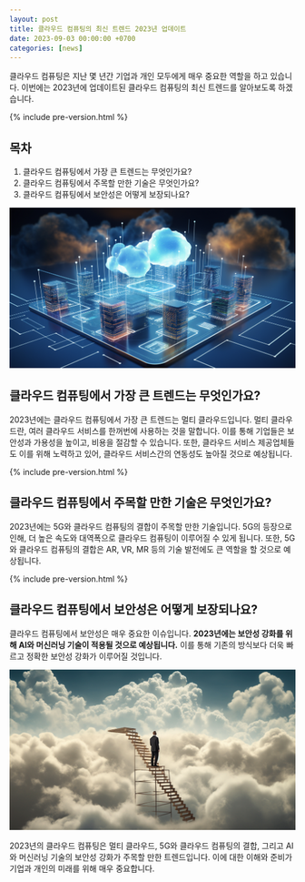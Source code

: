 ```yaml
---
layout: post
title: 클라우드 컴퓨팅의 최신 트렌드 2023년 업데이트
date: 2023-09-03 00:00:00 +0700 
categories: [news]
---
```

클라우드 컴퓨팅은 지난 몇 년간 기업과 개인 모두에게 매우 중요한 역할을 하고 있습니다. 이번에는 2023년에 업데이트된 클라우드 컴퓨팅의 최신 트렌드를 알아보도록 하겠습니다.

{% include pre-version.html %}

## 목차
1. 클라우드 컴퓨팅에서 가장 큰 트렌드는 무엇인가요?
2. 클라우드 컴퓨팅에서 주목할 만한 기술은 무엇인가요?
3. 클라우드 컴퓨팅에서 보안성은 어떻게 보장되나요?

![클라우드 컴퓨팅의 최신 트렌드](https://raw.githubusercontent.com/moony01/moony01.github.io/master/static/img/_posts/cloud-computing-trend-1.webp)

## 클라우드 컴퓨팅에서 가장 큰 트렌드는 무엇인가요?
2023년에는 클라우드 컴퓨팅에서 가장 큰 트렌드는 멀티 클라우드입니다. 멀티 클라우드란, 여러 클라우드 서비스를 한꺼번에 사용하는 것을 말합니다. 이를 통해 기업들은 보안성과 가용성을 높이고, 비용을 절감할 수 있습니다. 또한, 클라우드 서비스 제공업체들도 이를 위해 노력하고 있어, 클라우드 서비스간의 연동성도 높아질 것으로 예상됩니다.

{% include pre-version.html %}

## 클라우드 컴퓨팅에서 주목할 만한 기술은 무엇인가요?
2023년에는 5G와 클라우드 컴퓨팅의 결합이 주목할 만한 기술입니다. 5G의 등장으로 인해, 더 높은 속도와 대역폭으로 클라우드 컴퓨팅이 이루어질 수 있게 됩니다. 또한, 5G와 클라우드 컴퓨팅의 결합은 AR, VR, MR 등의 기술 발전에도 큰 역할을 할 것으로 예상됩니다.

{% include pre-version.html %}

## 클라우드 컴퓨팅에서 보안성은 어떻게 보장되나요?
클라우드 컴퓨팅에서 보안성은 매우 중요한 이슈입니다. **2023년에는 보안성 강화를 위해 AI와 머신러닝 기술이 적용될 것으로 예상됩니다.** 이를 통해 기존의 방식보다 더욱 빠르고 정확한 보안성 강화가 이루어질 것입니다.

![클라우드 컴퓨팅의 최신 트렌드](https://raw.githubusercontent.com/moony01/moony01.github.io/master/static/img/_posts/cloud-computing-trend-2.webp)

2023년의 클라우드 컴퓨팅은 멀티 클라우드, 5G와 클라우드 컴퓨팅의 결합, 그리고 AI와 머신러닝 기술의 보안성 강화가 주목할 만한 트렌드입니다. 이에 대한 이해와 준비가 기업과 개인의 미래를 위해 매우 중요합니다.
